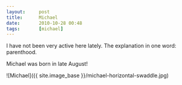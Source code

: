 ```yaml
---
layout:     post
title:      Michael
date:       2010-10-28 00:48
tags:       [michael]
---
```


I have not been very active here lately. The explanation in one word:
parenthood.

Michael was born in late August!

![Michael]({{ site.image_base }}/michael-horizontal-swaddle.jpg)
